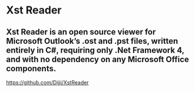 # Xst Reader
## Xst Reader is an open source viewer for Microsoft Outlook’s .ost and .pst files, written entirely in C#, requiring only .Net Framework 4, and with no dependency on any Microsoft Office components.

https://github.com/Dijji/XstReader
